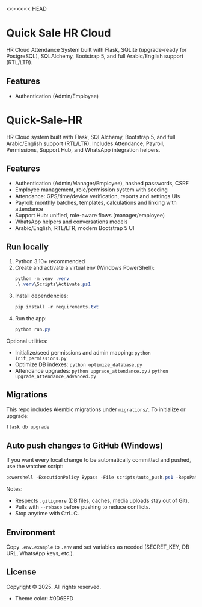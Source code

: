 <<<<<<< HEAD
# Quick Sale HR Cloud

HR Cloud Attendance System built with Flask, SQLite (upgrade-ready for PostgreSQL), SQLAlchemy, Bootstrap 5, and full Arabic/English support (RTL/LTR).

## Features
- Authentication (Admin/Employee)
# Quick-Sale-HR

HR Cloud system built with Flask, SQLAlchemy, Bootstrap 5, and full Arabic/English support (RTL/LTR). Includes Attendance, Payroll, Permissions, Support Hub, and WhatsApp integration helpers.

## Features
- Authentication (Admin/Manager/Employee), hashed passwords, CSRF
- Employee management, role/permission system with seeding
- Attendance: GPS/time/device verification, reports and settings UIs
- Payroll: monthly batches, templates, calculations and linking with attendance
- Support Hub: unified, role-aware flows (manager/employee)
- WhatsApp helpers and conversations models
- Arabic/English, RTL/LTR, modern Bootstrap 5 UI

## Run locally
1) Python 3.10+ recommended
2) Create and activate a virtual env (Windows PowerShell):
   ```powershell
   python -m venv .venv
   .\.venv\Scripts\Activate.ps1
   ```
3) Install dependencies:
   ```powershell
   pip install -r requirements.txt
   ```
4) Run the app:
   ```powershell
   python run.py
   ```

Optional utilities:
- Initialize/seed permissions and admin mapping: `python init_permissions.py`
- Optimize DB indexes: `python optimize_database.py`
- Attendance upgrades: `python upgrade_attendance.py` / `python upgrade_attendance_advanced.py`

## Migrations
This repo includes Alembic migrations under `migrations/`. To initialize or upgrade:
```powershell
flask db upgrade
```

## Auto push changes to GitHub (Windows)
If you want every local change to be automatically committed and pushed, use the watcher script:

```powershell
powershell -ExecutionPolicy Bypass -File scripts/auto_push.ps1 -RepoPath . -Branch main -IntervalSeconds 10
```

Notes:
- Respects `.gitignore` (DB files, caches, media uploads stay out of Git).
- Pulls with `--rebase` before pushing to reduce conflicts.
- Stop anytime with Ctrl+C.

## Environment
Copy `.env.example` to `.env` and set variables as needed (SECRET_KEY, DB URL, WhatsApp keys, etc.).

## License
Copyright © 2025. All rights reserved.
- Theme color: #0D6EFD

